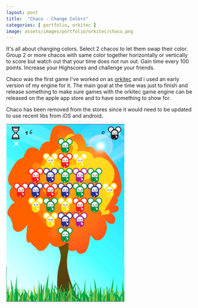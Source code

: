 ```yaml
---
layout: post
title:  "Chaco - Change Colors"
categories: [ portfolio, orkitec ]
image: assets/images/portfolio/orkitec/chaco.png
---
```

It's all about changing colors.
Select 2 chacos to let them swap their color.
Group 2 or more chacos with same color together horizontally or vertically to score but watch out that your time does not run out. Gain time every 100 points.
Increase your Highscores and challenge your friends.

Chaco was the first game I've worked on as [orkitec](/about/) and i used an early version of my engine for it. The main goal at the time was just to finish and release something to make sure games with the orkitec game engine can be released on the apple app store and to have something to show for. 

Chaco has been removed from the stores since it would need to be updated to use recent libs from iOS and android.

![chaco screenshot](../../assets/images/portfolio/orkitec/chaco_screenshot.png)